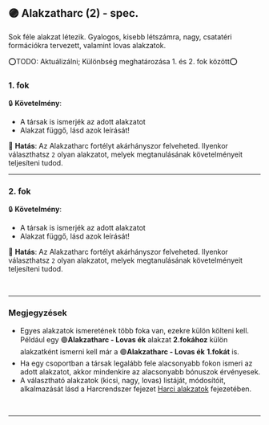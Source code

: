 ## 🟣 Alakzatharc (2) - spec.

Sok féle alakzat létezik. Gyalogos, kisebb létszámra, nagy, csatatéri formációkra tervezett, valamint lovas alakzatok.

⭕TODO: Aktuálizálni; Különbség meghatározása 1. és 2. fok között⭕
### 1. fok

🔒 **Követelmény**:
- A társak is ismerjék az adott alakzatot
- Alakzat függő, lásd azok leírását!

🌟 **Hatás**: Az Alakzatharc fortélyt akárhányszor felveheted. Ilyenkor választhatsz `2` olyan alakzatot, melyek megtanulásának követelményeit teljesíteni tudod. 

---
### 2. fok

🔒 **Követelmény**:
- A társak is ismerjék az adott alakzatot
- Alakzat függő, lásd azok leírását!

🌟 **Hatás**: Az Alakzatharc fortélyt akárhányszor felveheted. Ilyenkor választhatsz `2` olyan alakzatot, melyek megtanulásának követelményeit teljesíteni tudod.

<br />

---
### Megjegyzések

- Egyes alakzatok ismeretének több foka van, ezekre külön költeni kell. Például egy 🟣**Alakzatharc - Lovas ék** alakzat **2.fokához** külön alakzatként ismerni kell már a 🟣**Alakzatharc - Lovas ék** **1.fokát** is.
- Ha egy csoportban a társak legalább fele alacsonyabb fokon ismeri az adott alakzatot, akkor mindenkire az alacsonyabb bónuszok érvényesek.
- A választható alakzatok (kicsi, nagy, lovas) listáját, módosítóit, alkalmazását lásd a Harcrendszer fejezet [Harci alakzatok](../065_03_harci_alakzatok.md) fejezetében.

<br />

---
